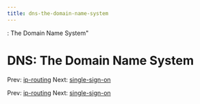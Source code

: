 ```yaml
---
title: dns-the-domain-name-system
---
```


: The Domain Name System"

# DNS: The Domain Name System

Prev: [ip-routing](ip-routing.md) Next:
[single-sign-on](single-sign-on.md)

Prev: [ip-routing](ip-routing.md) Next:
[single-sign-on](single-sign-on.md)
